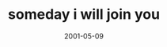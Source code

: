 ---
layout: base.njk
title : 'someday i will join you' 
view_title : 'someday i will join you' 
year : '2001' 
date : '2001-05-09' 
img_file : '/drawing/somedayjoinyou.png' 
html_file : 'somedayjoin' 
next_html : 'holdoniloveyou.html' 
year_order : '84' 
permalink : "title/{{html_file}}.html"
---